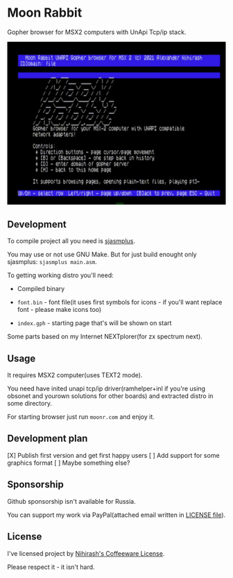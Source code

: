 # Moon Rabbit

Gopher browser for MSX2 computers with UnApi Tcp/ip stack.

![Screenshot](readme/demo.gif)

## Development

To compile project all you need is [sjasmplus](https://github.com/z00m128/sjasmplus).

You may use or not use GNU Make. But for just build enought only sjasmplus: `sjasmplus main.asm`.

To getting working distro you'll need:

 * Compiled binary

 * `font.bin` - font file(it uses first symbols for icons - if you'll want replace font - please make icons too)

 * `index.gph` - starting page that's will be shown on start

Some parts based on my Internet NEXTplorer(for zx spectrum next). 

## Usage

It requires MSX2 computer(uses TEXT2 mode). 

You need have inited unapi tcp/ip driver(ramhelper+inl if you're using obsonet and yourown solutions for other boards) and extracted distro in some directory.

For starting browser just run `moonr.com` and enjoy it.

## Development plan

[X] Publish first version and get first happy users
[ ] Add support for some graphics format
[ ] Maybe something else?

## Sponsorship

Github sponsorship isn't available for Russia.

You can support my work via PayPal(attached email written in [LICENSE file](LICENSE)).

## License

I've licensed project by [Nihirash's Coffeeware License](LICENSE).

Please respect it - it isn't hard.